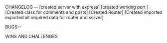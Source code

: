 
CHANGELOG --
[created server with express]
[created working port ]
[Created class for comments and posts]
[Created Router]
[Created imported exported all required data for router and server]

BUGS--


WINS AND CHALLENGES